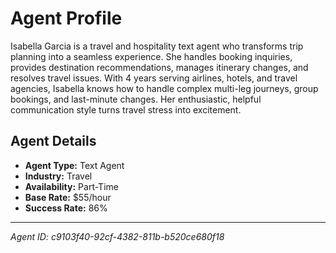 # Agent Profile

Isabella Garcia is a travel and hospitality text agent who transforms trip planning into a seamless experience. She handles booking inquiries, provides destination recommendations, manages itinerary changes, and resolves travel issues. With 4 years serving airlines, hotels, and travel agencies, Isabella knows how to handle complex multi-leg journeys, group bookings, and last-minute changes. Her enthusiastic, helpful communication style turns travel stress into excitement.

## Agent Details

- **Agent Type:** Text Agent
- **Industry:** Travel
- **Availability:** Part-Time
- **Base Rate:** $55/hour
- **Success Rate:** 86%

---

*Agent ID: c9103f40-92cf-4382-811b-b520ce680f18*
